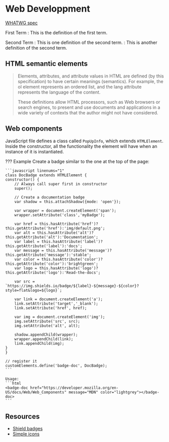 # Web Developpment


[WHATWG spec](https://html.spec.whatwg.org/multipage/)


First Term
: This is the definition of the first term.

Second Term
: This is one definition of the second term.
: This is another definition of the second term.


## HTML semantic elements

> Elements, attributes, and attribute values in HTML are defined (by this specification) to have certain meanings (semantics). For example, the ol element represents an ordered list, and the lang attribute represents the language of the content.
> 
> These definitions allow HTML processors, such as Web browsers or search engines, to present and use documents and applications in a wide variety of contexts that the author might not have considered.
>

## Web components


<badge-doc href="https://developer.mozilla.org/en-US/docs/Web/Web_Components" message="MDN" color="lightgrey"></badge-doc>


JavaScript file defines a class called `PopUpInfo`, which extends `HTMLElement`. Inside the constructor, all the functionality the element will have when an instance of it is instantiated.

??? Example 
	Create a badge similar to the one at the top of the page:

	```javascript linenums="1"
	class DocBadge extends HTMLElement {
	constructor() {
		// Always call super first in constructor
		super();

		// Create a documentation badge
		var shadow = this.attachShadow({mode: 'open'});

		var wrapper = document.createElement('span');
		wrapper.setAttribute('class','myBadge');

		var href = this.hasAttribute('href')?this.getAttribute('href'):'img/default.png';
		var alt = this.hasAttribute('alt')?this.getAttribute('alt'):'Documentation';
		var label = this.hasAttribute('label')?this.getAttribute('label'):'docs';
		var message = this.hasAttribute('message')?this.getAttribute('message'):'stable';
		var color = this.hasAttribute('color')?this.getAttribute('color'):'brightgreen';
		var logo = this.hasAttribute('logo')?this.getAttribute('logo'):'Read-the-docs';

		var src = `https://img.shields.io/badge/${label}-${message}-${color}?style=flat&logo=${logo}`;
		
		var link = document.createElement('a');
		link.setAttribute('target','_blank');
		link.setAttribute('href', href);

		var img = document.createElement('img');
		img.setAttribute('src', src);
		img.setAttribute('alt', alt);

		shadow.appendChild(wrapper);
		wrapper.appendChild(link);
		link.appendChild(img);
	}
	}

	// register it
	customElements.define('badge-doc', DocBadge);
	```

	Usage:
	```html
	<badge-doc href="https://developer.mozilla.org/en-US/docs/Web/Web_Components" message="MDN" color="lightgrey"></badge-doc>
	```



## Resources

- [Shield badges](https://shields.io/)
- [Simple icons](https://simpleicons.org/)
